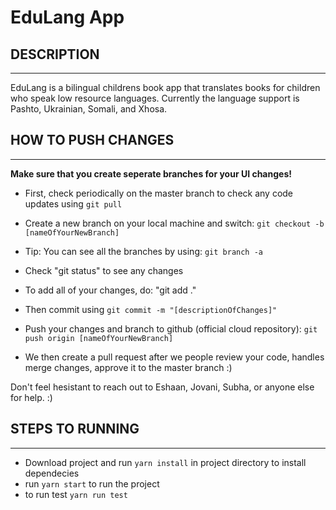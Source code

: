 # EduLang App

## DESCRIPTION

---

EduLang is a bilingual childrens book app that translates books for children who speak low resource languages. Currently the language support is Pashto, Ukrainian, Somali, and Xhosa.

## HOW TO PUSH CHANGES

---

**Make sure that you create seperate branches for your UI changes!**

- First, check periodically on the master branch to check any code updates using `git pull`
- Create a new branch on your local machine and switch: `git checkout -b [nameOfYourNewBranch]`
- Tip: You can see all the branches by using: `git branch -a`

- Check "git status" to see any changes
- To add all of your changes, do: "git add ."
- Then commit using `git commit -m "[descriptionOfChanges]"`
- Push your changes and branch to github (official cloud repository): `git push origin [nameOfYourNewBranch]`
- We then create a pull request after we people review your code, handles merge changes, approve it to the master branch :)

Don't feel hesistant to reach out to Eshaan, Jovani, Subha, or anyone else for help. :)

## STEPS TO RUNNING

---

- Download project and run `yarn install` in project directory to install dependecies
- run `yarn start` to run the project
- to run test `yarn run test`
